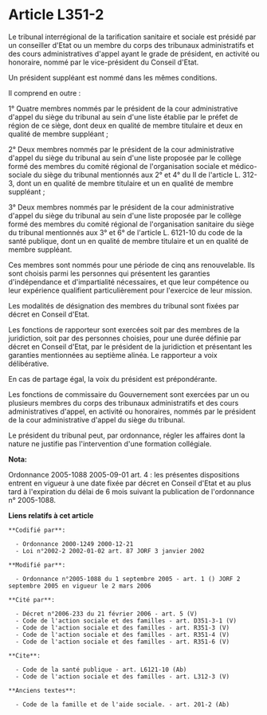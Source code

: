 # Article L351-2

Le tribunal interrégional de la tarification sanitaire et sociale est présidé par un conseiller d'Etat ou un membre du corps
des tribunaux administratifs et des cours administratives d'appel ayant le grade de président, en activité ou honoraire,
nommé par le vice-président du Conseil d'Etat. 

Un président suppléant est nommé dans les mêmes conditions. 

Il comprend en outre : 

1° Quatre membres nommés par le président de la cour administrative d'appel du siège du tribunal au sein d'une liste établie
par le préfet de région de ce siège, dont deux en qualité de membre titulaire et deux en qualité de membre suppléant ; 

2° Deux membres nommés par le président de la cour administrative d'appel du siège du tribunal au sein d'une liste proposée
par le collège formé des membres du comité régional de l'organisation sociale et médico-sociale du siège du tribunal
mentionnés aux 2° et 4° du II de l'article L. 312-3, dont un en qualité de membre titulaire et un en qualité de membre
suppléant ; 

3° Deux membres nommés par le président de la cour administrative d'appel du siège du tribunal au sein d'une liste proposée
par le collège formé des membres du comité régional de l'organisation sanitaire du siège du tribunal mentionnés aux 3° et 6°
de l'article L. 6121-10 du code de la santé publique, dont un en qualité de membre titulaire et un en qualité de membre
suppléant. 

Ces membres sont nommés pour une période de cinq ans renouvelable. Ils sont choisis parmi les personnes qui présentent les
garanties d'indépendance et d'impartialité nécessaires, et que leur compétence ou leur expérience qualifient particulièrement
pour l'exercice de leur mission. 

Les modalités de désignation des membres du tribunal sont fixées par décret en Conseil d'Etat. 

Les fonctions de rapporteur sont exercées soit par des membres de la juridiction, soit par des personnes choisies, pour une
durée définie par décret en Conseil d'Etat, par le président de la juridiction et présentant les garanties mentionnées au
septième alinéa. Le rapporteur a voix délibérative. 

En cas de partage égal, la voix du président est prépondérante. 

Les fonctions de commissaire du Gouvernement sont exercées par un ou plusieurs membres du corps des tribunaux administratifs
et des cours administratives d'appel, en activité ou honoraires, nommés par le président de la cour administrative d'appel du
siège du tribunal. 

Le président du tribunal peut, par ordonnance, régler les affaires dont la nature ne justifie pas l'intervention d'une
formation collégiale.

**Nota:**

Ordonnance 2005-1088 2005-09-01 art. 4 : les présentes dispositions entrent en vigueur à une date fixée par décret en Conseil
d'Etat et au plus tard à l'expiration du délai de 6 mois suivant la publication de l'ordonnance n° 2005-1088.

**Liens relatifs à cet article**

	**Codifié par**:

	  - Ordonnance 2000-1249 2000-12-21
	  - Loi n°2002-2 2002-01-02 art. 87 JORF 3 janvier 2002

	**Modifié par**:

	  - Ordonnance n°2005-1088 du 1 septembre 2005 - art. 1 () JORF 2 septembre 2005 en vigueur le 2 mars 2006

	**Cité par**:

	  - Décret n°2006-233 du 21 février 2006 - art. 5 (V)
	  - Code de l'action sociale et des familles - art. D351-3-1 (V)
	  - Code de l'action sociale et des familles - art. R351-3 (V)
	  - Code de l'action sociale et des familles - art. R351-4 (V)
	  - Code de l'action sociale et des familles - art. R351-6 (V)

	**Cite**:

	  - Code de la santé publique - art. L6121-10 (Ab)
	  - Code de l'action sociale et des familles - art. L312-3 (V)

	**Anciens textes**:

	  - Code de la famille et de l'aide sociale. - art. 201-2 (Ab)
